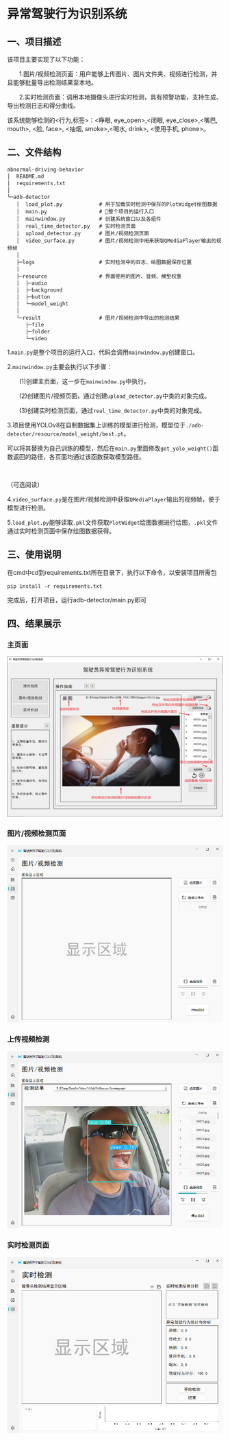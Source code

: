 # 异常驾驶行为识别系统

## 一、项目描述
该项目主要实现了以下功能：

&emsp;&emsp;1.图片/视频检测页面：用户能够上传图片、图片文件夹、视频进行检测，并且能够批量导出检测结果至本地。

&emsp;&emsp;2.实时检测页面：调用本地摄像头进行实时检测，具有预警功能，支持生成、导出检测日志和得分曲线。

该系统能够检测的<行为,标签>：<睁眼, eye_open>,<闭眼, eye_close>,<嘴巴, mouth>, <脸, face>, <抽烟, smoke>,<喝水, drink>, <使用手机, phone>。
## 二、文件结构
```commandline
abnormal-driving-behavior
│  README.md
│  requirements.txt
│
└─adb-detector
   │  load_plot.py            # 用于加载实时检测中保存的PlotWidget绘图数据
   │  main.py                 # 🔺整个项目的运行入口
   │  mainwindow.py           # 创建系统窗口以及各组件
   │  real_time_detector.py   # 实时检测页面
   │  upload_detector.py      # 图片/视频检测页面
   │  video_surface.py        # 图片/视频检测中用来获取QMediaPlayer输出的视频帧
   │
   ├─logs                     # 实时检测中的日志、绘图数据保存位置
   |
   ├─resource                 # 界面使用的图片、音频、模型权重
   │  ├─audio
   │  ├─background
   │  ├─button
   │  └─model_weight
   │
   └─result                   # 图片/视频检测中导出的检测结果
      ├─file
      ├─folder
      └─video
```
1.`main.py`是整个项目的运行入口，代码会调用`mainwindow.py`创建窗口。

2.`mainwindow.py`主要会执行以下步骤：

&emsp;&emsp;(1)创建主页面，这一步在`mainwindow.py`中执行。

&emsp;&emsp;(2)创建图片/视频页面，通过创建`upload_detector.py`中类的对象完成。

&emsp;&emsp;(3)创建实时检测页面，通过`real_time_detector.py`中类的对象完成。

3.项目使用YOLOv8在自制数据集上训练的模型进行检测，模型位于`./adb-detector/resource/model_weight/best.pt`。

可以将其替换为自己训练的模型，然后在`main.py`里面修改`get_yolo_weight()`函数返回的路径，各页面均通过该函数获取模型路径。

<br/>

（可选阅读）

4.`video_surface.py`是在图片/视频检测中获取`QMediaPlayer`输出的视频帧，便于模型进行检测。

5.`load_plot.py`能够读取`.pkl`文件获取`PlotWidget`绘图数据进行绘图，`.pkl`文件通过实时检测页面中保存绘图数据获得。

## 三、使用说明
在cmd中cd到requirements.txt所在目录下，执行以下命令，以安装项目所需包
```commandline
pip install -r requirements.txt
```
完成后，打开项目，运行adb-detector/main.py即可

## 四、结果展示
### 主页面
![image](./assets/main.png)

### 图片/视频检测页面
![image](./assets/upload.png)

### 上传视频检测
![image](./assets/upload_eg.png)

### 实时检测页面
![image](./assets/real-time.png)

